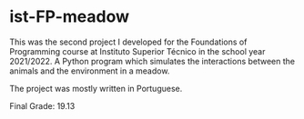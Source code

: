 # ist-FP-meadow
This was the second project I developed for the Foundations of Programming course at Instituto Superior Técnico in the school year 2021/2022. A Python program which simulates the interactions between the animals and the environment in a meadow.

The project was mostly written in Portuguese.

Final Grade: 19.13
